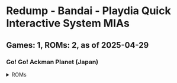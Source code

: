 # Redump - Bandai - Playdia Quick Interactive System MIAs
## Games: 1, ROMs: 2, as of 2025-04-29

### Go! Go! Ackman Planet (Japan)
<details>
<summary>ROMs</summary>

- Go! Go! Ackman Planet (Japan) (Track 1).bin, CRC: 1cbf2c16
- Go! Go! Ackman Planet (Japan) (Track 2).bin, CRC: f1974e93
</details>

